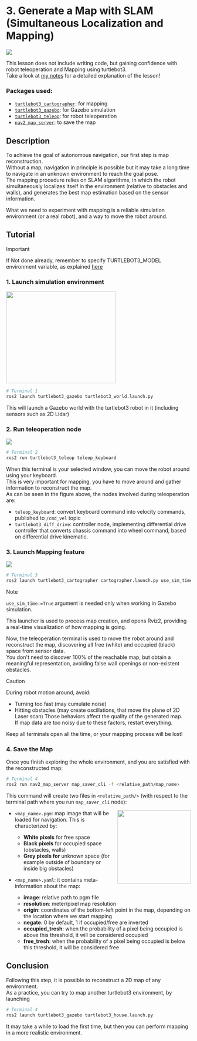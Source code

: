 # 3. Generate a Map with SLAM <br/> (Simultaneous Localization and Mapping) 
<image src=https://github.com/user-attachments/assets/60b38f00-f019-4de0-88de-52f9b30b3a17>

This lesson does not include writing code, but gaining confidence with robot teleoperation and Mapping using turtlebot3.<br/>
Take a look at [my notes](https://github.com/AlePuglisi/navigation-learning/blob/main/nav2-course/3-mapping/Lesson3_Mapping.pdf) for a detailed explanation of the lesson!

### Packages used:
- [``turtlebot3_cartographer``](https://github.com/ROBOTIS-GIT/turtlebot3/tree/main/turtlebot3_cartographer): for mapping
- [``turtlebot3_gazebo``](https://github.com/ROBOTIS-GIT/turtlebot3_simulations/tree/main/turtlebot3_gazebo): for Gazebo simulation
- [``turtlebot3_teleop``](https://github.com/ROBOTIS-GIT/turtlebot3/tree/main/turtlebot3_teleop): for robot teleoperation
- [``nav2_map_server``](https://github.com/ros-navigation/navigation2/tree/main/nav2_map_server): to save the map

## Description 
To achieve the goal of autonomous navigation, our first step is map reconstruction.<br/>
Without a map, navigation in principle is possible but it may take a long time to navigate in an unknown environment to reach the goal pose.<br/>
The mapping procedure relies on SLAM algorithms, in which the robot simultaneously localizes itself in the environment (relative to obstacles and walls), and generates the best map estimation based on the sensor information.<br/>

What we need to experiment with mapping is a reliable simulation environment (or a real robot), and a way to move the robot around. 

## Tutorial 

> [!IMPORTANT]
> If Not done already, remember to specify TURTLEBOT3_MODEL environment variable, as explained [here](https://github.com/AlePuglisi/navigation-learning/tree/main/nav2-course#quick-export-before-turtlebot3-tutorials)

### 1. Launch simulation environment
<image width=300 height=250 src=https://github.com/user-attachments/assets/5721b386-5d3f-4796-8e00-e7a3e1720bf2>

```bash
# Terminal 1
ros2 launch turtlebot3_gazebo turtlebot3_world.launch.py
```
This will launch a Gazebo world with the turtlebot3 robot in it (including sensors such as 2D Lidar)  

### 2. Run teleoperation node
<image src=https://github.com/user-attachments/assets/ed9ef382-46cb-44e9-91ce-53e12f4e5953>

```bash
# Terminal 2
ros2 run turtlebot3_teleop teleop_keyboard 
```

When this terminal is your selected window, you can move the robot around using your keyboard.<br/>
This is very important for mapping, you have to move around and gather information to reconstruct the map.<br/>
As can be seen in the figure above, the nodes involved during teleoperation are:
- ``teleop_keyboard``: convert keyboard command into velocity commands, published to ``/cmd_vel`` topic
- ``turtlebot3_diff_drive``: controller node, implementing differential drive controller that converts chassis command into wheel command, based on differential drive kinematic.

### 3. Launch Mapping feature
<image src=https://github.com/user-attachments/assets/0cedeb77-5f77-418b-92f1-6766b3d53783>

```bash
# Terminal 3
ros2 launch turtlebot3_cartographer cartographer.launch.py use_sim_time:=True
```

> [!NOTE]
> ``use_sim_time:=True`` argument is needed only when working in Gazebo simulation.

This launcher is used to process map creation, and opens Rviz2, providing a real-time visualization of how mapping is going. <br/> 

Now, the teleoperation terminal is used to move the robot around and reconstruct the map, discovering all free (white) and occupied (black) space from sensor data. <br/>
You don't need to discover 100% of the reachable map, but obtain a meaningful representation, avoiding false wall openings or non-existent obstacles.  

> [!CAUTION]
> During robot motion around, avoid:
> - Turning too fast  (may cumulate noise)
> - Hitting obstacles (may create oscillations, that move the plane of 2D Laser scan)
> Those behaviors affect the quality of the generated map.<br/>
> If map data are too noisy due to these factors, restart everything.

Keep all terminals open all the time, or your mapping process will be lost!

### 4. Save the Map

Once you finish exploring the whole environment, and you are satisfied with the reconstructed map:

```bash
# Terminal 4
ros2 run nav2_map_server map_saver_cli -f <relative_path/map_name> 
```

This command will create two files in ``<relative_path/>`` (with respect to the terminal path where you run ``map_saver_cli`` node):
<br/>

<image align=right width=200 height=200 src=https://github.com/user-attachments/assets/48f1a48b-a28f-44de-8d65-005a04ad6aa9>
  
- ``<map_name>.pgm``: map image that will be loaded for navigation. This is characterized by: <br/>
  - **White pixels** for free space <br/>
  - **Black pixels** for occupied space (obstacles, walls) <br/>
  - **Grey pixels for** unknown space (for example outside of boundary or inside big obstacles) <br/>
    
- ``<map_name>.yaml``: it contains meta-information about the map: <br/>
  - **image**: relative path to pgm file <br/>
  - **resolution**: meter/pixel map resolution <br/>
  - **origin**: coordinates of the bottom-left point in the map, depending on the location where we start 
      mapping <br/>
  - **negate**: 0 by default, 1 if occupied/free are inverted <br/>
  - **occupied_tresh**: when the probability of a pixel being occupied is above this threshold, it will be considered occupied <br/>
  - **free_tresh**: when the probability of a pixel being occupied is below this threshold, it will be considered free <br/> 

## Conclusion
Following this step, it is possible to reconstruct a 2D map of any environment.<br/>
As a practice, you can try to map another turtlebot3 environment, by launching 
```bash
# Terminal 4
ros2 launch turtlebot3_gazebo turtlebot3_house.launch.py
```
It may take a while to load the first time, but then you can perform mapping in a more realistic environment. 
